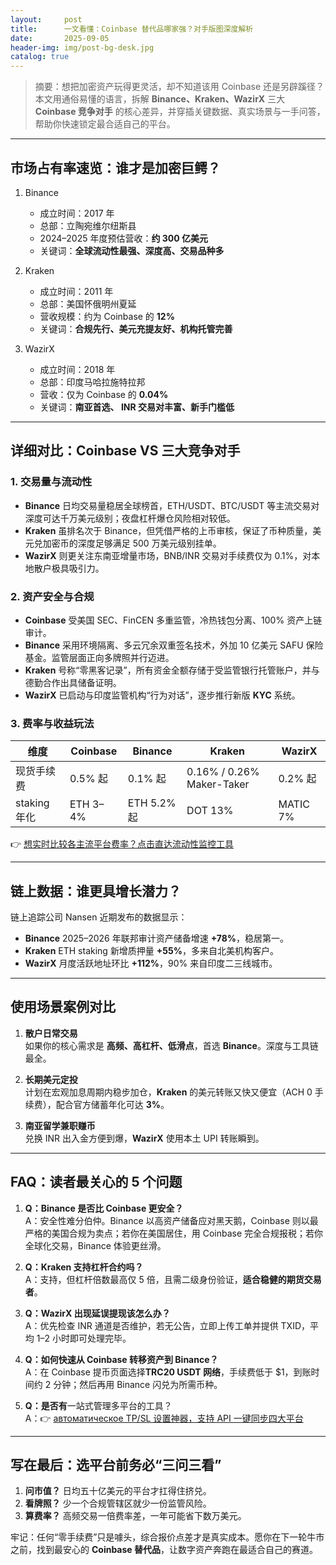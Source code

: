 ```yaml
---
layout:     post
title:      一文看懂：Coinbase 替代品哪家强？对手版图深度解析
date:       2025-09-05
header-img: img/post-bg-desk.jpg
catalog: true
---
```


> 摘要：想把加密资产玩得更灵活，却不知道该用 Coinbase 还是另辟蹊径？本文用通俗易懂的语言，拆解 **Binance、Kraken、WazirX** 三大 **Coinbase 竞争对手** 的核心差异，并穿插关键数据、真实场景与一手问答，帮助你快速锁定最合适自己的平台。

---

## 市场占有率速览：谁才是加密巨鳄？

1. Binance  
   - 成立时间：2017 年  
   - 总部：立陶宛维尔纽斯县  
   - 2024–2025 年度预估营收：**约 300 亿美元**  
   - 关键词：**全球流动性最强、深度高、交易品种多**

2. Kraken  
   - 成立时间：2011 年  
   - 总部：美国怀俄明州夏延  
   - 营收规模：约为 Coinbase 的 **12%**  
   - 关键词：**合规先行、美元充提友好、机构托管完善**

3. WazirX  
   - 成立时间：2018 年  
   - 总部：印度马哈拉施特拉邦  
   - 营收：仅为 Coinbase 的 **0.04%**  
   - 关键词：**南亚首选、 INR 交易对丰富、新手门槛低**

---

## 详细对比：Coinbase VS 三大竞争对手

### 1. 交易量与流动性

- **Binance** 日均交易量稳居全球榜首，ETH/USDT、BTC/USDT 等主流交易对深度可达千万美元级别；夜盘杠杆爆仓风险相对较低。  
- **Kraken** 虽排名次于 Binance，但凭借严格的上币审核，保证了币种质量，美元兑加密币的深度足够满足 500 万美元级别挂单。  
- **WazirX** 则更关注东南亚增量市场，BNB/INR 交易对手续费仅为 0.1%，对本地散户极具吸引力。

### 2. 资产安全与合规

- **Coinbase** 受美国 SEC、FinCEN 多重监管，冷热钱包分离、100% 资产上链审计。  
- **Binance** 采用环境隔离、多云冗余双重签名技术，外加 10 亿美元 SAFU 保险基金。监管层面正向多牌照并行迈进。  
- **Kraken** 号称“零黑客记录”，所有资金全额存储于受监管银行托管账户，并与德勤合作出具储备证明。  
- **WazirX** 已启动与印度监管机构“行为对话”，逐步推行新版 **KYC** 系统。

### 3. 费率与收益玩法

| 维度 | Coinbase | Binance | Kraken | WazirX |
|---|---|---|---|---|
| 现货手续费 | 0.5% 起 | 0.1% 起 | 0.16% / 0.26% Maker-Taker | 0.2% 起 |
|  staking 年化 | ETH 3–4% | ETH 5.2% 起 | DOT 13% | MATIC 7% |

👉 [想实时比较各主流平台费率？点击直达流动性监控工具](https://okxdog.com/)

---

## 链上数据：谁更具增长潜力？

链上追踪公司 Nansen 近期发布的数据显示：

- **Binance** 2025–2026 年联邦审计资产储备增速 **+78%**，稳居第一。  
- **Kraken** ETH staking 新增质押量 **+55%**，多来自北美机构客户。  
- **WazirX** 月度活跃地址环比 **+112%**，90% 来自印度二三线城市。

---

## 使用场景案例对比

1. **散户日常交易**  
   如果你的核心需求是 **高频、高杠杆、低滑点**，首选 **Binance**。深度与工具链最全。

2. **长期美元定投**  
   计划在宏观加息周期内稳步加仓，**Kraken** 的美元转账又快又便宜（ACH 0 手续费），配合官方储蓄年化可达 **3%**。

3. **南亚留学兼职赚币**  
   兑换 INR 出入金方便到爆，**WazirX** 使用本土 UPI 转账瞬到。  

---

## FAQ：读者最关心的 5 个问题

1. **Q：Binance 是否比 Coinbase 更安全？**  
   A：安全性难分伯仲。Binance 以高资产储备应对黑天鹅，Coinbase 则以最严格的美国合规为卖点；若你在美国居住，用 Coinbase 完全合规报税；若你全球化交易，Binance 体验更丝滑。

2. **Q：Kraken 支持杠杆合约吗？**  
   A：支持，但杠杆倍数最高仅 5 倍，且需二级身份验证，**适合稳健的期货交易者**。

3. **Q：WazirX 出现延误提现该怎么办？**  
   A：优先检查 INR 通道是否维护，若无公告，立即上传工单并提供 TXID，平均 1–2 小时即可处理完毕。

4. **Q：如何快速从 Coinbase 转移资产到 Binance？**  
   A：在 Coinbase 提币页面选择**TRC20 USDT 网络**，手续费低于 $1，到账时间约 2 分钟；然后再用 Binance 闪兑为所需币种。

5. **Q：是否有**一站式管理多平台的工具？  
   A：👉 [ автоматическое TP/SL 设置神器，支持 API 一键同步四大平台 ](https://okxdog.com/)

---

## 写在最后：选平台前务必“三问三看”

1. **问市值？** 日均五十亿美元的平台才扛得住挤兑。  
2. **看牌照？** 少一个合规管辖区就少一份监管风险。  
3. **算费率？** 高频交易一倍费率差，一年可能省下数万美元。

牢记：任何“零手续费”只是噱头，综合报价点差才是真实成本。愿你在下一轮牛市之前，找到最安心的 **Coinbase 替代品**，让数字资产奔跑在最适合自己的赛道。